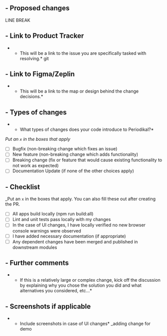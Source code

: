 ## - Proposed changes
LINE BREAK

## - Link to Product Tracker
* - This will be a link to the issue you are specifically tasked with resolving.*
git
## - Link to Figma/Zeplin

* - This will be a link to the map or design behind the change decisions.*

## - Types of changes

* - What types of changes does your code introduce to Periodikal?*

_Put an `x` in the boxes that apply_

- [ ] Bugfix (non-breaking change which fixes an issue)
- [ ] New feature (non-breaking change which adds functionality)
- [ ] Breaking change (fix or feature that would cause existing functionality to not work as expected)
- [ ] Documentation Update (if none of the other choices apply)

## - Checklist

_Put an `x` in the boxes that apply. You can also fill these out after creating the PR.

- [ ] All apps build locally (npm run build:all)
- [ ] Lint and unit tests pass locally with my changes
- [ ] In the case of UI changes, I have locally verified no new browser console warnings were observed
- [ ] I have added necessary documentation (if appropriate)
- [ ] Any dependent changes have been merged and published in downstream modules

## - Further comments

* - If this is a relatively large or complex change, kick off the discussion by explaining why you chose the solution you did and what alternatives you considered, etc...*

## - Screenshots if applicable

* - Include screenshots in case of UI changes*
_adding change for demo
